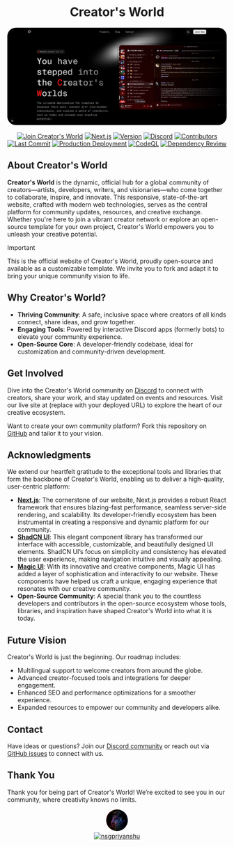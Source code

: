 <div align="center">

# Creator's World

<img src="public/assets/og_main.png" alt="Creator's World Icon" style="border-radius: 20px;" />

<br>

[![Join Creator's World](https://custom-icon-badges.demolab.com/badge/Creators%20World-000000.svg?logo=creators_world&logoColor=white)](https://discord.gg/7SAcEv7MDd)
[![Next.js](https://img.shields.io/badge/Next.js-14.2.5-black?logo=next.js)](https://nextjs.org/)
[![Version](https://img.shields.io/github/package-json/v/nsgpriyanshu/creatorsworld?color=ff3b30)](https://github.com/nsgpriyanshu/creatorsworld)
[![Discord](https://img.shields.io/discord/855781247480496130?color=5865F2&logo=discord&logoColor=white)](https://discord.gg/7SAcEv7MDd)
[![Contributors](https://img.shields.io/github/contributors/nsgpriyanshu/creatorsworld?color=crimson)](https://github.com/nsgpriyanshu/creatorsworld/graphs/contributors)
[![Last Commit](https://img.shields.io/github/last-commit/nsgpriyanshu/creatorsworld)](https://github.com/nsgpriyanshu/creatorsworld)
[![Production Deployment](https://github.com/nsgpriyanshu/creatorsworld/actions/workflows/nextjs.yml/badge.svg)](https://github.com/nsgpriyanshu/creatorsworld/actions/workflows/nextjs.yml)
[![CodeQL](https://github.com/nsgpriyanshu/creatorsworld/actions/workflows/codeql.yml/badge.svg)](https://github.com/nsgpriyanshu/creatorsworld/actions/workflows/codeql.yml)
[![Dependency Review](https://github.com/nsgpriyanshu/creatorsworld/actions/workflows/dependency-review.yml/badge.svg)](https://github.com/nsgpriyanshu/creatorsworld/actions/workflows/dependency-review.yml)

</div>

## About Creator's World

**Creator's World** is the dynamic, official hub for a global community of creators—artists, developers, writers, and visionaries—who come together to collaborate, inspire, and innovate. This responsive, state-of-the-art website, crafted with modern web technologies, serves as the central platform for community updates, resources, and creative exchange. Whether you're here to join a vibrant creator network or explore an open-source template for your own project, Creator's World empowers you to unleash your creative potential.

> [!IMPORTANT]  
> This is the official website of Creator's World, proudly open-source and available as a customizable template. We invite you to fork and adapt it to bring your unique community vision to life.

## Why Creator's World?

- **Thriving Community**: A safe, inclusive space where creators of all kinds connect, share ideas, and grow together.
- **Engaging Tools**: Powered by interactive Discord apps (formerly bots) to elevate your community experience.
- **Open-Source Core**: A developer-friendly codebase, ideal for customization and community-driven development.

## Get Involved

Dive into the Creator's World community on [Discord](https://discord.gg/7SAcEv7MDd) to connect with creators, share your work, and stay updated on events and resources. Visit our live site at []() (replace with your deployed URL) to explore the heart of our creative ecosystem.

Want to create your own community platform? Fork this repository on [GitHub](https://github.com/nsgpriyanshu/creatorsworld) and tailor it to your vision.

## Acknowledgments

We extend our heartfelt gratitude to the exceptional tools and libraries that form the backbone of Creator's World, enabling us to deliver a high-quality, user-centric platform:

- **[Next.js](https://nextjs.org/)**: The cornerstone of our website, Next.js provides a robust React framework that ensures blazing-fast performance, seamless server-side rendering, and scalability. Its developer-friendly ecosystem has been instrumental in creating a responsive and dynamic platform for our community.
- **[ShadCN UI](https://ui.shadcn.com/)**: This elegant component library has transformed our interface with accessible, customizable, and beautifully designed UI elements. ShadCN UI’s focus on simplicity and consistency has elevated the user experience, making navigation intuitive and visually appealing.
- **[Magic UI](https://magicui.design/)**: With its innovative and creative components, Magic UI has added a layer of sophistication and interactivity to our website. These components have helped us craft a unique, engaging experience that resonates with our creative community.
- **Open-Source Community**: A special thank you to the countless developers and contributors in the open-source ecosystem whose tools, libraries, and inspiration have shaped Creator's World into what it is today.

## Future Vision

Creator's World is just the beginning. Our roadmap includes:

- Multilingual support to welcome creators from around the globe.
- Advanced creator-focused tools and integrations for deeper engagement.
- Enhanced SEO and performance optimizations for a smoother experience.
- Expanded resources to empower our community and developers alike.

## Contact

Have ideas or questions? Join our [Discord community](https://discord.gg/7SAcEv7MDd) or reach out via [GitHub issues](https://github.com/nsgpriyanshu/creatorsworld/issues) to connect with us.

## Thank You

Thank you for being part of Creator's World! We’re excited to see you in our community, where creativity knows no limits.

<div align="center">
  <img src="https://raw.githubusercontent.com/nsgpriyanshu/creatorsworld/main/public/icons/colourfull-pfp.jpg" alt="nsgpriyanshu" width="50" height="50" style="border-radius: 50%;" />
  <br>
  <a href="https://nsgpriyanshu.github.io">
    <img src="https://img.shields.io/badge/Developer-nsgpriyanshu-author.svg?color=f10a0a" alt="nsgpriyanshu" />
  </a>
</div>
